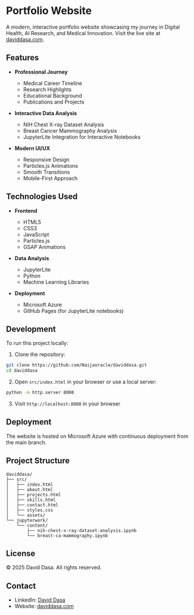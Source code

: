 # Portfolio Website

A modern, interactive portfolio website showcasing my journey in Digital Health, AI Research, and Medical Innovation. Visit the live site at [daviddasa.com](https://www.daviddasa.com).

## Features

- **Professional Journey**
  - Medical Career Timeline
  - Research Highlights
  - Educational Background
  - Publications and Projects

- **Interactive Data Analysis**
  - NIH Chest X-ray Dataset Analysis
  - Breast Cancer Mammography Analysis
  - JupyterLite Integration for Interactive Notebooks

- **Modern UI/UX**
  - Responsive Design
  - Particles.js Animations
  - Smooth Transitions
  - Mobile-First Approach

## Technologies Used

- **Frontend**
  - HTML5
  - CSS3
  - JavaScript
  - Particles.js
  - GSAP Animations

- **Data Analysis**
  - JupyterLite
  - Python
  - Machine Learning Libraries

- **Deployment**
  - Microsoft Azure
  - GitHub Pages (for JupyterLite notebooks)

## Development

To run this project locally:

1. Clone the repository:
```bash
git clone https://github.com/Naijaoracle/daviddasa.git
cd daviddasa
```

2. Open `src/index.html` in your browser or use a local server:
```bash
python -m http.server 8000
```

3. Visit `http://localhost:8000` in your browser

## Deployment

The website is hosted on Microsoft Azure with continuous deployment from the main branch.

## Project Structure

```
daviddasa/
├── src/
│   ├── index.html
│   ├── about.html
│   ├── projects.html
│   ├── skills.html
│   ├── contact.html
│   ├── styles.css
│   └── assets/
└── jupyterwork/
    └── content/
        ├── nih-chest-x-ray-dataset-analysis.ipynb
        └── breast-ca-mammography.ipynb
```

## License

© 2025 David Dasa. All rights reserved.

## Contact

- LinkedIn: [David Dasa](https://www.linkedin.com/in/daviddasa)
- Website: [daviddasa.com](https://www.daviddasa.com)
